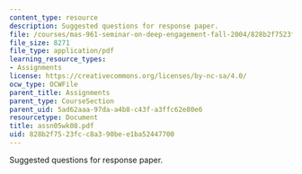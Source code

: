 ```yaml
---
content_type: resource
description: Suggested questions for response paper.
file: /courses/mas-961-seminar-on-deep-engagement-fall-2004/828b2f7523fcc8a390bee1ba52447700_assn05wk08.pdf
file_size: 8271
file_type: application/pdf
learning_resource_types:
- Assignments
license: https://creativecommons.org/licenses/by-nc-sa/4.0/
ocw_type: OCWFile
parent_title: Assignments
parent_type: CourseSection
parent_uid: 5ad62aaa-97da-a4b8-c43f-a3ffc62e80e6
resourcetype: Document
title: assn05wk08.pdf
uid: 828b2f75-23fc-c8a3-90be-e1ba52447700
---
```

Suggested questions for response paper.
